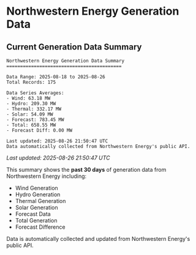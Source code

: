 # Northwestern Energy Generation Data

## Current Generation Data Summary

```
Northwestern Energy Generation Data Summary
==========================================

Data Range: 2025-08-18 to 2025-08-26
Total Records: 175

Data Series Averages:
- Wind: 63.18 MW
- Hydro: 209.30 MW
- Thermal: 332.17 MW
- Solar: 54.09 MW
- Forecast: 783.45 MW
- Total: 658.55 MW
- Forecast Diff: 0.00 MW

Last updated: 2025-08-26 21:50:47 UTC
Data automatically collected from Northwestern Energy's public API.

```

*Last updated: 2025-08-26 21:50:47 UTC*

This summary shows the **past 30 days** of generation data from Northwestern Energy including:
- Wind Generation
- Hydro Generation  
- Thermal Generation
- Solar Generation
- Forecast Data
- Total Generation
- Forecast Difference

Data is automatically collected and updated from Northwestern Energy's public API.

